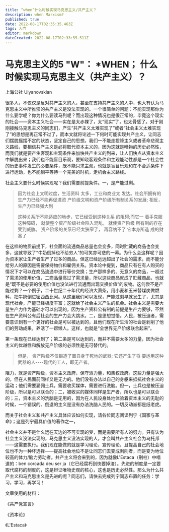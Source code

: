```yaml
---
title: “when”什么时候实现马克思主义/共产主义？
description: when Marxism?
published: true
date: 2022-08-17T02:35:35.463Z
tags: 入门
editor: markdown
dateCreated: 2022-08-17T02:33:55.511Z
---
```



# 马克思主义的5 "W"： *WHEN； 什么时候实现马克思主义（共产主义）？
上海公社 Ulyanovskian

很多人，不仅仅是反对共产主义的人，甚至在支持共产主义的人中，也大有认为马克思主义中所推崇的共产主义是没法实现的。一个很简单的问题：不能实现那你为什么要学呢？你为什么要读马列呢？而出现这种情况也是很正常的，毕竟这个现实的社会——资本主义社会——实在是太赤裸了，太“现实”了，也太骨感了。对于刚刚接触马克思主义的同志们，产生“共产主义太难实现了”或者“社会主义太难实现了”的思想是再正常不过了，而本文就将论述一下何时可能实现共产主义，让同志们摆脱摇摆不定的状态，坚定自己的思想。我们一不能走投降主义或者革命悲观主义路线，要相信共产主义是必将取代资本主义的，因为这就是唯物的历史必然性，而我们就是要产生客观和主观条件来加快共产主义的到来，让人们快点从资本主义中解脱出来；我们也不能盲目乐观，要知晓客观条件和主观能动性都是一个社会性的历史事件发生的必要条件，既不能只求主观，也就是盲目乐观和在不合适条件下进行运动，也不能躺平等待一个完美的时机，走机会主义路线。

社会主义要什么时候实现呢？我们需要前提条件。一，是产能过剩。

> 因为社会上文明过度，生活资料 太多，工业和商业太 发达。社会所拥有的生产力已经不能再促进资 产阶级文明和资产阶级所有制关系的发展; 相反， 生产力已经强大到
>
> 这种关系所不能适应的地步，它已经受到这种关系 的阻碍;而它一 着手克服这种障碍， 就使整个资产阶级社会陷入混乱， 就使资产阶级 所有制的存在受到威胁。 资产阶级的关系已经太狭窄了， 再容纳不了 它本身所造 成的财富了

在这样的物质前提下，社会面的流通商品总量也会变多，同时贮藏的商品也会变多，这就导致了“牛奶倒掉也不给穷人”的可笑亦可悲的一幕。为什么会这样呢？因为资本家让生产者生产了过多的商品，但这已经远远超出了社会的需求，而不能分给穷人的原因是需要保持物价和雇佣关系。资本论中提到，商品只有在有人购买的情况下才可以在商品流通中进行等价交换；生产那样多的、无意义的商品，一超过了需求的使用价值，二商品量高过了需求量，所以这些商品就成了贮藏商品，也就是“既不是必要的使用价值也没法进行流通而出现交换价值”的废物。这何尝不是产能过剩？一个例子，二十世纪二十年代的经济大萧条，用小麦和玉米替煤炭做燃料，把牛奶倒进密西西比河。从这里我们可以发现，产能过剩早就发生了，尤其是现代社会，产能已经极度丰富；这就给了社会主义产生的机会。社会主义是需要大量生产力作为基础才可以出现的，因为生产资料公有制的前提是生产力要够，不然在生产资料公有后社会的生产力会大跳水。二，是思想觉悟。人民，被压迫者，需要意识到有一个更好的社会是可以被达到的，且他们现在所生活的社会是剥削了他们的劳动成果，养活了一帮懒人。这样，也就是“全世界无产阶级联合起来”。

第一条现在已经达到了；第二条是可以达到的，而并不需要太多的力量，因为社会主义的优越性和解放无产阶级的必须性是无可替代的。

> 但是， 资产阶级不仅锻造了置自身于死地的武器; 它还产生了将 要运用这种武器的人----现代的工人，即无产者。

阻力，就是资产阶级，资本主义政府，保守派力量，和集权政府。这些力量是强大的，但在人民面前同样又是无力的。他们没有办法以自己的身躯来抵抗社会主义的运动；他们需要雇佣士兵，需要收买媒体，需要进行洗脑。但一，士兵也是被压迫阶级，所以是可以联合的；二，被收买的媒体同样是生产者，所以也是可以联合的；三，资本主义的洗脑是无用的，因为在人民设身处地体验着资本主义的无耻的时候，一个错误的、倒退的主义是没有办法洗脑人民的。一切反动派都是纸老虎。

而关于社会主义和共产主义具体应该如何实现，请各位同志阅读列宁《国家与革命》；这是列宁最具价值的著作之一，

社会主义并不是什么远在天边的不可实现的梦，而是需要所有人的努力。只有认为社会主义没法实现的，马克思主义没法实现的人，才会叫共产主义社会为乌托邦——这需要执行。我们现在能做的就是学习理论，宣传理论，且提高自己的社会地位也不为一种坏选择——提高社会地位不是让同志们去变成剥削者，而是变为地位较高的体力/脑力劳动者。共产主义将会来到的，因为就像L'Estaca（刑柱）中唱道的：ben corcada deu ser ja（它已经腐朽到快要掉渣）。先进的制度是一定要取代腐朽的制度的，这是辩证唯物史观的核心，这也是历史必然性。那么为什么共产主义和马克思主义是先进的呢？同志们，请快去完成列宁同志布置的任务：学习，学习，再学习！

文章使用的材料：

《共产党宣言》

《资本论》

《L'Estaca》